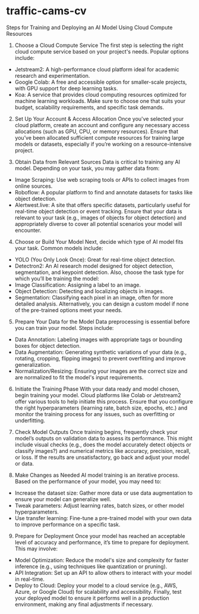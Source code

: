 # traffic-cams-cv

Steps for Training and Deploying an AI Model Using Cloud Compute Resources

1. Choose a Cloud Compute Service
The first step is selecting the right cloud compute service based on your project's needs. Popular options include:
* Jetstream2: A high-performance cloud platform ideal for academic research and experimentation.
* Google Colab: A free and accessible option for smaller-scale projects, with GPU support for deep learning tasks.
* Koa: A service that provides cloud computing resources optimized for machine learning workloads.
Make sure to choose one that suits your budget, scalability requirements, and specific task demands.

2. Set Up Your Account & Access Allocation
Once you've selected your cloud platform, create an account and configure any necessary access allocations (such as GPU, CPU, or memory resources). Ensure that you’ve been allocated sufficient compute resources for training large models or datasets, especially if you’re working on a resource-intensive project.

3. Obtain Data from Relevant Sources
Data is critical to training any AI model. Depending on your task, you may gather data from:
* Image Scraping: Use web scraping tools or APIs to collect images from online sources.
* Roboflow: A popular platform to find and annotate datasets for tasks like object detection.
* Alertwest.live: A site that offers specific datasets, particularly useful for real-time object detection or event tracking.
Ensure that your data is relevant to your task (e.g., images of objects for object detection) and appropriately diverse to cover all potential scenarios your model will encounter.

4. Choose or Build Your Model
Next, decide which type of AI model fits your task. Common models include:
* YOLO (You Only Look Once): Great for real-time object detection.
* Detectron2: An AI research model designed for object detection, segmentation, and keypoint detection.
Also, choose the task type for which you’ll be training the model:
* Image Classification: Assigning a label to an image.
* Object Detection: Detecting and localizing objects in images.
* Segmentation: Classifying each pixel in an image, often for more detailed analysis.
Alternatively, you can design a custom model if none of the pre-trained options meet your needs.


5. Prepare Your Data for the Model
Data preprocessing is essential before you can train your model. Steps include:
* Data Annotation: Labeling images with appropriate tags or bounding boxes for object detection.
* Data Augmentation: Generating synthetic variations of your data (e.g., rotating, cropping, flipping images) to prevent overfitting and improve generalization.
* Normalization/Resizing: Ensuring your images are the correct size and are normalized to fit the model's input requirements.
6. Initiate the Training Phase
With your data ready and model chosen, begin training your model. Cloud platforms like Colab or Jetstream2 offer various tools to help initiate this process. Ensure that you configure the right hyperparameters (learning rate, batch size, epochs, etc.) and monitor the training process for any issues, such as overfitting or underfitting.

7. Check Model Outputs
Once training begins, frequently check your model’s outputs on validation data to assess its performance. This might include visual checks (e.g., does the model accurately detect objects or classify images?) and numerical metrics like accuracy, precision, recall, or loss.
If the results are unsatisfactory, go back and adjust your model or data.

8. Make Changes as Needed
AI model training is an iterative process. Based on the performance of your model, you may need to:
* Increase the dataset size: Gather more data or use data augmentation to ensure your model can generalize well.
* Tweak parameters: Adjust learning rates, batch sizes, or other model hyperparameters.
* Use transfer learning: Fine-tune a pre-trained model with your own data to improve performance on a specific task.
9. Prepare for Deployment
Once your model has reached an acceptable level of accuracy and performance, it’s time to prepare for deployment. This may involve:
* Model Optimization: Reduce the model's size and complexity for faster inference (e.g., using techniques like quantization or pruning).
* API Integration: Set up an API to allow others to interact with your model in real-time.
* Deploy to Cloud: Deploy your model to a cloud service (e.g., AWS, Azure, or Google Cloud) for scalability and accessibility.
Finally, test your deployed model to ensure it performs well in a production environment, making any final adjustments if necessary.

